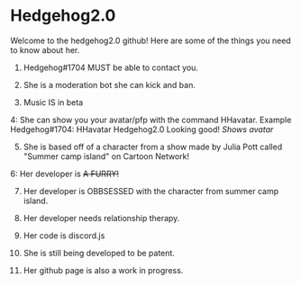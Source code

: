 # Hedgehog2.0
Welcome to the hedgehog2.0 github! 
Here are some of the things you need to know about her.


1. Hedgehog#1704 MUST be able to contact you.

2. She is a moderation bot she can kick and ban.

3. Music IS in beta

4: She can show you your avatar/pfp with the command HHavatar. Example Hedgehog#1704: HHavatar Hedgehog2.0 Looking good! *Shows avatar*

5. She is based off of a character from a show made by Julia Pott called "Summer camp island" on Cartoon Network!

6: Her developer is ~~A FURRY!~~ 

7. Her developer is OBBSESSED with the character from summer camp island.

8. Her developer needs relationship therapy.

9. Her code is discord.js

10. She is still being developed to be patent.

11. Her github page is also a work in progress.
